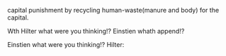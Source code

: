 
capital punishment by recycling human-waste(manure and body) for the capital.

Wth Hilter what were you thinking!? Einstien whath append!?

Einstien what were you thinking!? Hilter:

